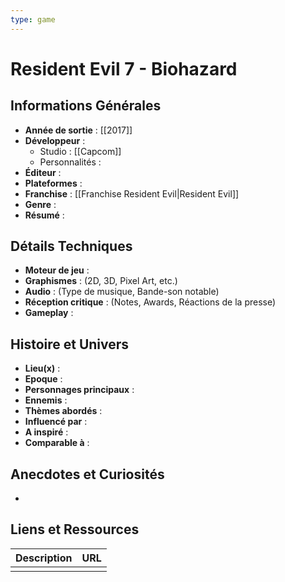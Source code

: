 ```yaml
---
type: game
---
```

# Resident Evil 7 - Biohazard

## Informations Générales

- **Année de sortie** : [[2017]]
- **Développeur** : 
	- Studio : [[Capcom]]
	- Personnalités : 
- **Éditeur** : 
- **Plateformes** : 
- **Franchise** : [[Franchise Resident Evil|Resident Evil]]
- **Genre** :
- **Résumé** : 

## Détails Techniques
- **Moteur de jeu** : 
- **Graphismes** : (2D, 3D, Pixel Art, etc.)
- **Audio** : (Type de musique, Bande-son notable)
- **Réception critique** : (Notes, Awards, Réactions de la presse)
- **Gameplay** :

## Histoire et Univers
- **Lieu(x)** : 
- **Epoque** : 
- **Personnages principaux** : 
- **Ennemis** :
- **Thèmes abordés** : 
- **Influencé par** :
- **A inspiré** : 
- **Comparable à** :
## Anecdotes et Curiosités
- 
## Liens et Ressources

| Description | URL |
| ----------- | --- |
|             |     |
